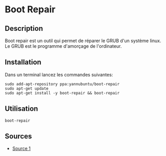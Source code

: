 # Boot Repair

## Description

Boot repair est un outil qui permet de réparer le GRUB d'un système linux.  
Le GRUB est le programme d'amorçage de l'ordinateur.

## Installation

Dans un terminal lancez les commandes suivantes:

```shell
sudo add-apt-repository ppa:yannubuntu/boot-repair
sudo apt-get update
sudo apt-get install -y boot-repair && boot-repair
```

## Utilisation

```shell
boot-repair
```

## Sources

* [Source 1](https://help.ubuntu.com/community/Boot-Repair)
